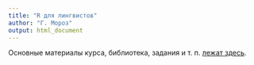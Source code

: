 ```yaml
---
title: "R для лингвистов"
author: "Г. Мороз"
output: html_document
---
```

Основные материалы курса, библиотека, задания и т. п. [лежат здесь](http://r-for-linguists.wikispaces.com/).
